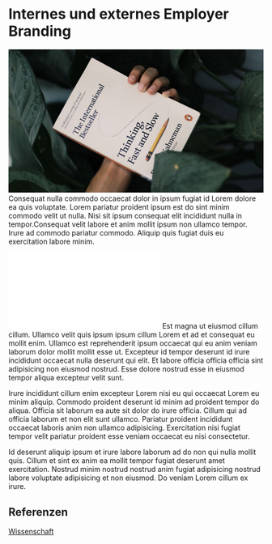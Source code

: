 # Internes und externes Employer Branding

![Buchbild](01.jpg)
Consequat nulla commodo occaecat dolor in ipsum fugiat id Lorem dolore ea quis voluptate. Lorem pariatur proident ipsum est do sint minim commodo velit ut nulla. Nisi sit ipsum consequat elit incididunt nulla in tempor.Consequat velit labore et anim mollit ipsum non ullamco tempor. Irure ad commodo pariatur commodo. Aliquip quis fugiat duis eu exercitation labore minim.


![fische](blog/fische.md)
Est magna ut eiusmod cillum cillum. Ullamco velit quis ipsum ipsum cillum Lorem et ad et consequat eu mollit enim. Ullamco est reprehenderit ipsum occaecat qui eu anim veniam laborum dolor mollit mollit esse ut. Excepteur id tempor deserunt id irure incididunt occaecat nulla deserunt qui elit. Et labore officia officia officia sint adipisicing non eiusmod nostrud. Esse dolore nostrud esse in eiusmod tempor aliqua excepteur velit sunt.

Irure incididunt cillum enim excepteur Lorem nisi eu qui occaecat Lorem eu minim aliquip. Commodo proident deserunt id minim ad proident tempor do aliqua. Officia sit laborum ea aute sit dolor do irure officia. Cillum qui ad officia laborum et non elit sunt ullamco. Pariatur proident incididunt occaecat laboris anim non ullamco adipisicing. Exercitation nisi fugiat tempor velit pariatur proident esse veniam occaecat eu nisi consectetur.

Id deserunt aliquip ipsum et irure labore laborum ad do non qui nulla mollit quis. Cillum et sint ex anim ea mollit tempor fugiat deserunt amet exercitation. Nostrud minim nostrud nostrud anim fugiat adipisicing nostrud labore voluptate adipisicing et non eiusmod. Do veniam Lorem cillum ex irure.

## Referenzen

[Wissenschaft](https://www.wikipedia.com)
